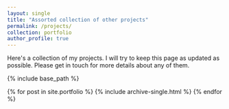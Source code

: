 ```yaml
---
layout: single
title: "Assorted collection of other projects"
permalink: /projects/
collection: portfolio
author_profile: true
---
```


Here's a collection of my projects. I will try to keep this page as updated as possible. Please get in touch for more details about any of them.


<!--
## [Climate Proofing Cities: A Resilience Analysis](https://anamika255.github.io/portfolio/C40-Cities/)

100 climate proofing strategies were implemented by the global consortium of C40 cities. How did those strategies fare on a resilience landscape?
Here's how to add link to the pages (/assets/files/C40_report.pdf)

### Other projects coming up soon.
-->

{% include base_path %}

{% for post in site.portfolio %}
  {% include archive-single.html %}
{% endfor %}
